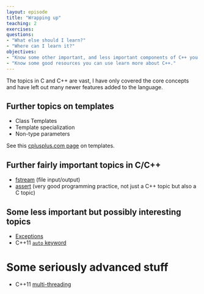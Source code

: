 ```yaml
---
layout: episode
title: "Wrapping up"
teaching: 2
exercises:
questions:
- "What else should I learn?"
- "Where can I learn it?"
objectives:
- "Know some other important, and less important components of C++ you might like to learn."
- "Know some good resources you can use learn more about C++."
---
```

The topics in C and C++ are vast, I have only covered the core concepts and have left out many newer features added to the language.


## Further topics on templates
* Class Templates
* Template specialization
* Non-type parameters

See this [cplusplus.com page](http://www.cplusplus.com/doc/oldtutorial/templates/) on templates.

## Further fairly important topics in C/C++
* [fstream](http://www.cplusplus.com/reference/fstream/) (file input/output)
* [assert](http://www.cplusplus.com/reference/cassert/assert/) (very good programming practice, not just a C++ topic but also a C topic)

## Some less important but possibly interesting topics
* [Exceptions](http://www.cplusplus.com/reference/exception/exception/)
* C++11 [`auto` keyword](https://en.cppreference.com/w/cpp/language/auto)

# Some seriously advanced stuff
* C++11 [multi-threading](http://www.cplusplus.com/reference/multithreading/)
